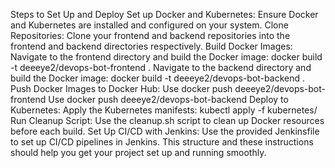 Steps to Set Up and Deploy
Set up Docker and Kubernetes: Ensure Docker and Kubernetes are installed and configured on your system.
Clone Repositories: Clone your frontend and backend repositories into the frontend and backend directories respectively.
Build Docker Images:
Navigate to the frontend directory and build the Docker image: docker build -t deeeye2/devops-bot-frontend .
Navigate to the backend directory and build the Docker image: docker build -t deeeye2/devops-bot-backend .
Push Docker Images to Docker Hub:
Use docker push deeeye2/devops-bot-frontend
Use docker push deeeye2/devops-bot-backend
Deploy to Kubernetes:
Apply the Kubernetes manifests: kubectl apply -f kubernetes/
Run Cleanup Script:
Use the cleanup.sh script to clean up Docker resources before each build.
Set Up CI/CD with Jenkins:
Use the provided Jenkinsfile to set up CI/CD pipelines in Jenkins.
This structure and these instructions should help you get your project set up and running smoothly.
